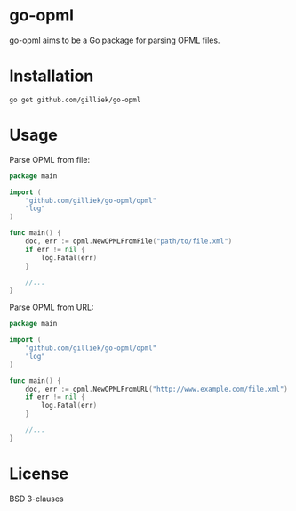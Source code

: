 # go-opml

go-opml aims to be a Go package for parsing OPML files.

# Installation

```go get github.com/gilliek/go-opml```

# Usage

Parse OPML from file:

```go
package main

import (
	"github.com/gilliek/go-opml/opml"
	"log"
)

func main() {
	doc, err := opml.NewOPMLFromFile("path/to/file.xml")
	if err != nil {
		log.Fatal(err)
	}

    //...
}
```


Parse OPML from URL:

```go
package main

import (
	"github.com/gilliek/go-opml/opml"
	"log"
)

func main() {
	doc, err := opml.NewOPMLFromURL("http://www.example.com/file.xml")
	if err != nil {
		log.Fatal(err)
	}

    //...
}
```

# License

BSD 3-clauses
